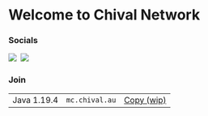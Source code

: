 

# Welcome to Chival Network

### Socials
<a href="https://discord.gg/4XvQQs7zF8
"><img src="https://img.shields.io/badge/Discord-blue?logo=discord&logoColor=white&link=https%3A%2F%2Fdiscord.gg%2F4XvQQs7zF8"></a>&nbsp;&nbsp;<a href="https://twitter.com/ChivalNetwork"><img src="https://img.shields.io/badge/Twitter-darkgreen?logo=twitter&logoColor=white&link=https%3A%2F%2Ftwitter.com%2FChivalNetwork"></a>

### Join
<table>
<tr><td>Java 1.19.4</td><td><code>mc.chival.au</code></td><td><a href="#">Copy (wip)</a></td></tr>
